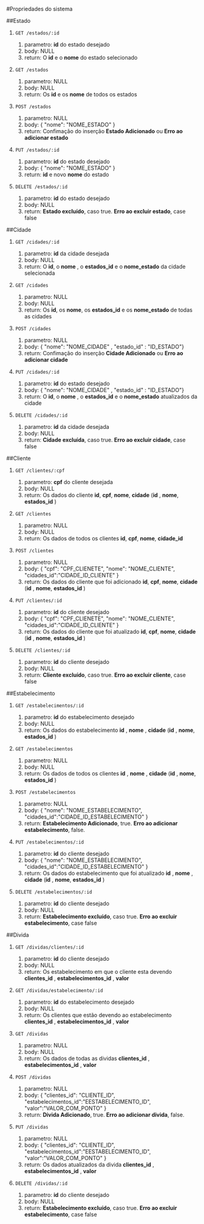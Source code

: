 #Propriedades do sistema


##Estado


1.  `GET /estados/:id`
    1. parametro: **id** do estado desejado
    2. body: NULL
    3. return: O **id** e o **nome** do estado selecionado

2.  `GET /estados`
    1. parametro: NULL
    2. body: NULL
    3. return: Os **id** e os **nome** de todos os estados

3.  `POST /estados`
    1. parametro: NULL
    2. body: { "nome": "NOME_ESTADO" }
    3. return: Confimação do inserção **Estado Adicionado** ou **Erro ao adicionar estado**

4.  `PUT /estados/:id`
    1. parametro: **id** do estado desejado
    2. body: { "nome": "NOME_ESTADO" }
    3. return: **id** e novo **nome** do estado

5.  `DELETE /estados/:id`
    1. parametro: **id** do estado desejado
    2. body: NULL
    3. return: **Estado excluído**, caso true. **Erro ao excluir estado**, case false

##Cidade


1.  `GET /cidades/:id`
    1. parametro: **id** da cidade desejada
    2. body: NULL
    3. return: O **id**, o **nome** , o **estados_id** e o **nome_estado** da cidade selecionada

2.  `GET /cidades`
    1. parametro: NULL
    2. body: NULL
    3. return: Os **id**, os **nome**, os **estados_id** e os **nome_estado**  de todas as cidades

3.  `POST /cidades`
    1. parametro: NULL
    2. body: { "nome": "NOME_CIDADE" , "estado_id" : "ID_ESTADO"}
    3. return: Confimação do inserção **Cidade Adicionado** ou **Erro ao adicionar cidade**

4.  `PUT /cidades/:id`
    1. parametro: **id** do estado desejado
    2. body: { "nome": "NOME_CIDADE" , "estado_id" : "ID_ESTADO"}
    3. return: O **id**, o **nome** , o **estados_id** e o **nome_estado** atualizados da cidade

5.  `DELETE /cidades/:id`
    1. parametro: **id** da cidade desejada
    2. body: NULL
    3. return: **Cidade excluída**, caso true. **Erro ao excluir cidade**, case false
    

##Cliente


1.  `GET /clientes/:cpf`
    1. parametro: **cpf** do cliente desejada
    2. body: NULL
    3. return: Os dados do cliente **id**, **cpf**, **nome**, **cidade** (**id** , **nome**, **estados_id** )

2.  `GET /clientes`
    1. parametro: NULL
    2. body: NULL
    3. return: Os dados de todos os clientes **id**, **cpf**, **nome**, **cidade_id** 

3.  `POST /clientes`
    1. parametro: NULL
    2. body: { "cpf": "CPF_CLIENETE", "nome": "NOME_CLIENTE", "cidades_id":"CIDADE_ID_CLIENTE" }
    3. return: Os dados do cliente que foi adicionado **id**, **cpf**, **nome**, **cidade** (**id** , **nome**, **estados_id** )

4.  `PUT /clientes/:id`
    1. parametro: **id** do cliente desejado
    2. body: { "cpf": "CPF_CLIENETE", "nome": "NOME_CLIENTE", "cidades_id":"CIDADE_ID_CLIENTE" }
    3. return:  Os dados do cliente que foi atualizado **id**, **cpf**, **nome**, **cidade** (**id** , **nome**, **estados_id** )

5.  `DELETE /clientes/:id`
    1. parametro: **id** do cliente desejado
    2. body: NULL
    3. return: **Cliente excluído**, caso true. **Erro ao excluir cliente**, case false

##Estabelecimento


1.  `GET /estabelecimentos/:id`
    1. parametro: **id** do estabelecimento desejado
    2. body: NULL
    3. return: Os dados do estabelecimento **id** , **nome** , **cidade** (**id** , **nome**, **estados_id** )

2.  `GET /estabelecimentos`
    1. parametro: NULL
    2. body: NULL
    3. return: Os dados de todos os clientes **id** , **nome** , **cidade** (**id** , **nome**, **estados_id** )

3.  `POST /estabelecimentos`
    1. parametro: NULL
    2. body: { "nome": "NOME_ESTABELECIMENTO", "cidades_id":"CIDADE_ID_ESTABELECIMENTO" }
    3. return: **Estabelecimento Adicionado**, true. **Erro ao adicionar estabelecimento**, false.

4.  `PUT /estabelecimentos/:id`
    1. parametro: **id** do cliente desejado
    2. body: { "nome": "NOME_ESTABELECIMENTO", "cidades_id":"CIDADE_ID_ESTABELECIMENTO" }
    3. return:  Os dados do estabelecimento que foi atualizado **id** , **nome** , **cidade** (**id** , **nome**, **estados_id** )

5.  `DELETE /estabelecimentos/:id`
    1. parametro: **id** do cliente desejado
    2. body: NULL
    3. return: **Estabelecimento excluído**, caso true. **Erro ao excluir estabelecimento**, case false
 
##Divida


1.  `GET /dividas/clientes/:id`
    1. parametro: **id** do cliente desejado
    2. body: NULL
    3. return: Os estabelecimento em que o cliente esta devendo **clientes_id** , **estabelecimentos_id** , **valor**

1.  `GET /dividas/estabelecimento/:id`
    1. parametro: **id** do estabelecimento desejado
    2. body: NULL
    3. return: Os clientes que estão devendo ao estabelecimento **clientes_id** , **estabelecimentos_id** , **valor**

2.  `GET /dividas`
    1. parametro: NULL
    2. body: NULL
    3. return: Os dados de todas as dividas **clientes_id** , **estabelecimentos_id** , **valor**

3.  `POST /dividas`
    1. parametro: NULL
    2. body: { "clientes_id": "CLIENTE_ID", "estabelecimentos_id":"EESTABELECIMENTO_ID", "valor":"VALOR_COM_PONTO" }
    3. return: **Divida Adicionado**, true. **Erro ao adicionar divida**, false.

4.  `PUT /dividas`
    1. parametro: NULL
    2. body: { "clientes_id": "CLIENTE_ID", "estabelecimentos_id":"EESTABELECIMENTO_ID", "valor":"VALOR_COM_PONTO" }
    3. return:  Os dados atualizados da divida **clientes_id** , **estabelecimentos_id** , **valor**

5.  `DELETE /dividas/:id`
    1. parametro: **id** do cliente desejado
    2. body: NULL
    3. return: **Estabelecimento excluído**, caso true. **Erro ao excluir estabelecimento**, case false
    